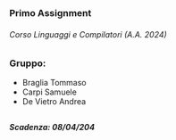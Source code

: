 ##
### Primo Assignment 
###### Corso Linguaggi e Compilatori (A.A. 2024)
##
### Gruppo:
 - Braglia Tommaso
 - Carpi Samuele
 - De Vietro Andrea
##
##### Scadenza: 08/04/204
##
